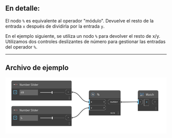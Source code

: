 ## En detalle:
El nodo `%` es equivalente al operador "módulo". Devuelve el resto de la entrada `x` después de dividirla por la entrada `y`.

En el ejemplo siguiente, se utiliza un nodo `%` para devolver el resto de x/y. Utilizamos dos controles deslizantes de número para gestionar las entradas del operador `%`.
___
## Archivo de ejemplo

![%](./%25_img.jpg)

